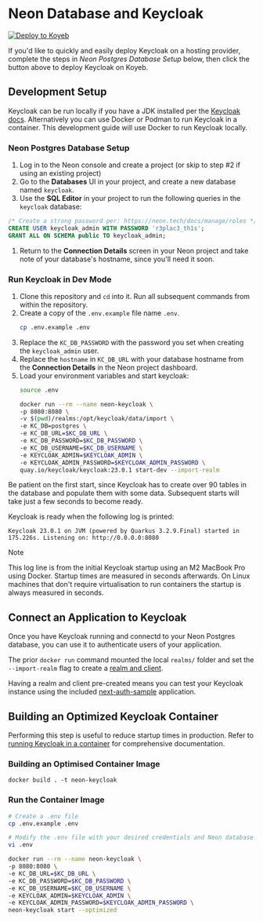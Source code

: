 # Neon Database and Keycloak

[![Deploy to Koyeb](https://www.koyeb.com/static/images/deploy/button.svg)](https://app.koyeb.com/apps/deploy?type=docker&image=quay.io%2Fkeycloak%2Fkeycloak%3A23.0.1&name=keycloak&env%5BKC_DB_USERNAME%5D=&env%5BKC_DB_PASSWORD%5D=&env%5BKC_DB_URL%5D=jdbc%3Apostgresql%3A%2F%2FNEON_HOSTNAME%2Fkeycloak%3Fsslmode%3Drequire&env%5BKC_HOSTNAME%5D=&env%5BKC_HTTP_ENABLED%5D=true&env%5BKC_PROXY%5D=edge&env%5BKC_DB%5D=postgres&ports=8080%3Bhttp%3B%2F&tag=23.0.1&docker.image.tag=23.0.1&image-tag=23.0.1&command=start&env%5BKEYCLOAK_ADMIN%5D=admin&env%5BKEYCLOAK_ADMIN_PASSWORD%5D=)

If you'd like to quickly and easily deploy Keycloak on a hosting provider,
complete the steps in _Neon Postgres Database Setup_ below, then click the
button above to deploy Keycloak on Koyeb.

## Development Setup

Keycloak can be run locally if you have a JDK installed per the 
[Keycloak docs](https://www.keycloak.org/getting-started/getting-started-zip).
Alternatively you can use Docker or Podman to run Keycloak in a container. This
development guide will use Docker to run Keycloak locally.

### Neon Postgres Database Setup

1. Log in to the Neon console and create a project (or skip to step #2 if using an existing project)
1. Go to the **Databases** UI in your project, and create a new database named `keycloak`.
1. Use the **SQL Editor** in your project to run the following queries in the `keycloak` database:
```sql
/* Create a strong password per: https://neon.tech/docs/manage/roles */
CREATE USER keycloak_admin WITH PASSWORD 'r3plac3_th1s';
GRANT ALL ON SCHEMA public TO keycloak_admin;
```
1. Return to the **Connection Details** screen in your Neon project and take
note of your database's hostname, since you'll need it soon.

### Run Keycloak in Dev Mode

1. Clone this repository and `cd` into it. Run all subsequent commands from within the repository.
1. Create a copy of the `.env.example` file name `.env`.
    ```bash
    cp .env.example .env
    ```
1. Replace the `KC_DB_PASSWORD` with the password you set when creating the `keycloak_admin` user.
1. Replace the `hostname` in `KC_DB_URL` with your database hostname from the **Connection Details** in the Neon project dashboard.
1. Load your environment variables and start keycloak:
    ```bash
    source .env

    docker run --rm --name neon-keycloak \
    -p 8080:8080 \
    -v $(pwd)/realms:/opt/keycloak/data/import \
    -e KC_DB=postgres \
    -e KC_DB_URL=$KC_DB_URL \
    -e KC_DB_PASSWORD=$KC_DB_PASSWORD \
    -e KC_DB_USERNAME=$KC_DB_USERNAME \
    -e KEYCLOAK_ADMIN=$KEYCLOAK_ADMIN \
    -e KEYCLOAK_ADMIN_PASSWORD=$KEYCLOAK_ADMIN_PASSWORD \
    quay.io/keycloak/keycloak:23.0.1 start-dev --import-realm
    ```

Be patient on the first start, since Keycloak has to create over 90 tables in
the database and populate them with some data. Subsequent starts will take just
a few seconds to become ready.

Keycloak is ready when the following log is printed:

```
Keycloak 23.0.1 on JVM (powered by Quarkus 3.2.9.Final) started in 175.226s. Listening on: http://0.0.0.0:8080
```

> [!NOTE]  
> This log line is from the initial Keycloak startup using an M2 MacBook Pro using Docker. Startup times are measured in seconds afterwards. On Linux machines that don't require virtualisation to run containers the startup is always measured in seconds.

## Connect an Application to Keycloak

Once you have Keycloak running and connectd to your Neon Postgres database, you
can use it to authenticate users of your application.

The prior `docker run` command mounted the local `realms/` folder and set the
`--import-realm` flag to create a [realm and client](https://www.keycloak.org/docs/latest/server_admin/#core-concepts-and-terms).

Having a realm and client pre-created means you can test your Keycloak instance
using the included [next-auth-sample](/next-auth-sample) application.

## Building an Optimized Keycloak Container

Performing this step is useful to reduce startup times in production. Refer to
[running Keycloak in a container](https://www.keycloak.org/server/containers)
for comprehensive documentation.

### Building an Optimised Container Image

```
docker build . -t neon-keycloak
```

### Run the Container Image

```bash
# Create a .env file
cp .env.example .env

# Modify the .env file with your desired credentials and Neon database URL
vi .env

docker run --rm --name neon-keycloak \
-p 8080:8080 \
-e KC_DB_URL=$KC_DB_URL \
-e KC_DB_PASSWORD=$KC_DB_PASSWORD \
-e KC_DB_USERNAME=$KC_DB_USERNAME \
-e KEYCLOAK_ADMIN=$KEYCLOAK_ADMIN \
-e KEYCLOAK_ADMIN_PASSWORD=$KEYCLOAK_ADMIN_PASSWORD \
neon-keycloak start --optimized
```
